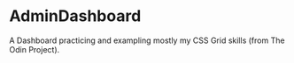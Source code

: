 # AdminDashboard
A Dashboard practicing and exampling mostly my CSS Grid skills (from The Odin Project).
